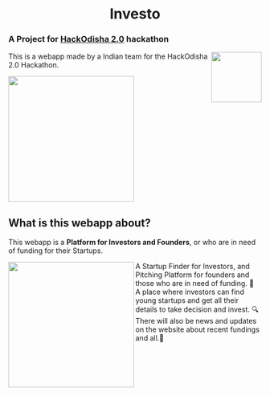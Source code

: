 <h1 align="center">Investo</h1>

### A Project for [HackOdisha 2.0](https://hackodisha2022.tech/) hackathon

<img src="https://i.pinimg.com/originals/81/99/6f/81996f7cd791a2f7c70aedbd242ec7cf.gif" width="100px" align="right"/>

This is a webapp made by a Indian team for the HackOdisha 2.0 Hackathon. 


<img src="https://user-images.githubusercontent.com/65062036/188889292-c4cd1c12-fb4d-469c-9548-de63d3f4a40f.png" width="250px"/>



## What is this webapp about?
This webapp is a **Platform for Investors and Founders**, or who are in need of funding for their Startups. 

<img src="https://user-images.githubusercontent.com/65062036/188657743-be27524f-b5fe-4256-80c9-a1b160999b70.jpg" width="250px" align="left"/>

A Startup Finder for Investors, and Pitching Platform for founders and those who are in need of funding. 💸<br>
A place where investors can find young startups and get all their details to take decision and invest. 🔍 <br>
There will also be news and updates on the website about recent fundings and all.📰
